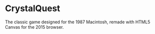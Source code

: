 # CrystalQuest
The classic game designed for the 1987 Macintosh, remade with HTML5 Canvas for the 2015 browser.
